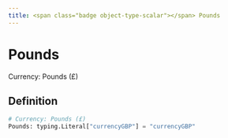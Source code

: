 ```yaml
---
title: <span class="badge object-type-scalar"></span> Pounds
---
```

# <span class="badge object-type-scalar"></span> Pounds

Currency: Pounds (£)

## Definition

```python
# Currency: Pounds (£)
Pounds: typing.Literal["currencyGBP"] = "currencyGBP"
```
